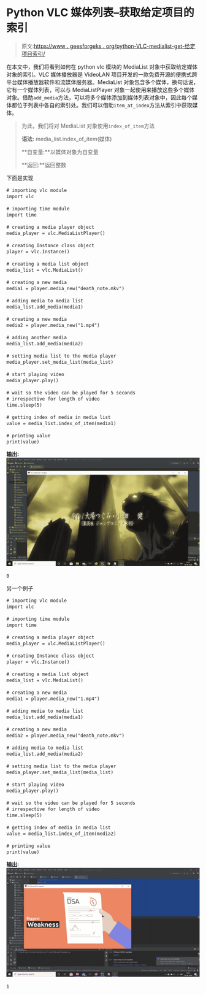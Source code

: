 # Python VLC 媒体列表–获取给定项目的索引

> 原文:[https://www . geesforgeks . org/python-VLC-medialist-get-给定项目索引/](https://www.geeksforgeeks.org/python-vlc-medialist-getting-index-of-given-item/)

在本文中，我们将看到如何在 python vlc 模块的 MediaList 对象中获取给定媒体对象的索引。VLC 媒体播放器是 VideoLAN 项目开发的一款免费开源的便携式跨平台媒体播放器软件和流媒体服务器。MediaList 对象包含多个媒体，换句话说，它有一个媒体列表，可以与 MediaListPlayer 对象一起使用来播放这些多个媒体对象。借助`add_media`方法，可以将多个媒体添加到媒体列表对象中，因此每个媒体都位于列表中各自的索引处。我们可以借助`item_at_index`方法从索引中获取媒体。

> 为此，我们将对 MediaList 对象使用`index_of_item`方法
> 
> **语法:** media_list.index_of_item(媒体)
> 
> **自变量:**以媒体对象为自变量
> 
> **返回:**返回整数

下面是实现

```
# importing vlc module
import vlc

# importing time module
import time

# creating a media player object
media_player = vlc.MediaListPlayer()

# creating Instance class object
player = vlc.Instance()

# creating a media list object
media_list = vlc.MediaList()

# creating a new media
media1 = player.media_new("death_note.mkv")

# adding media to media list
media_list.add_media(media1)

# creating a new media
media2 = player.media_new("1.mp4")

# adding another media
media_list.add_media(media2)

# setting media list to the media player
media_player.set_media_list(media_list)

# start playing video
media_player.play()

# wait so the video can be played for 5 seconds
# irrespective for length of video
time.sleep(5)

# getting index of media in media list
value = media_list.index_of_item(media1)

# printing value
print(value)
```

**输出:**
![](img/57ccffa8c486070958f67ed1dd7ef62e.png)

```
0

```

另一个例子

```
# importing vlc module
import vlc

# importing time module
import time

# creating a media player object
media_player = vlc.MediaListPlayer()

# creating Instance class object
player = vlc.Instance()

# creating a media list object
media_list = vlc.MediaList()

# creating a new media
media1 = player.media_new("1.mp4")

# adding media to media list
media_list.add_media(media1)

# creating a new media
media2 = player.media_new("death_note.mkv")

# adding media to media list
media_list.add_media(media2)

# setting media list to the media player
media_player.set_media_list(media_list)

# start playing video
media_player.play()

# wait so the video can be played for 5 seconds
# irrespective for length of video
time.sleep(5)

# getting index of media in media list
value = media_list.index_of_item(media2)

# printing value
print(value)
```

**输出:**
![](img/1182bf29ec1fe0d0a2c3ce2234f329d4.png)

```
1

```